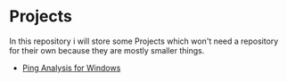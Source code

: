 # Projects

In this repository i will store some Projects which won't need a repository for their own because they are mostly smaller things.


* [Ping Analysis for Windows](https://github.com/sebastian-sl/Projects/blob/main/01%20Ping%20Analysis/Ping.ipynb)
